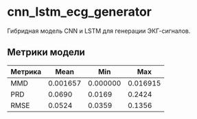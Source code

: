 # cnn_lstm_ecg_generator
Гибридная модель CNN и LSTM для генерации ЭКГ-сигналов. 

## Метрики модели

| Метрика | Mean       | Min       | Max       |
|---------|------------|-----------|-----------|
| MMD     | 0.001657   | 0.000000  | 0.016915  |
| PRD     | 0.0690     | 0.0169    | 0.2424    |
| RMSE    | 0.0524     | 0.0359    | 0.1356    |
